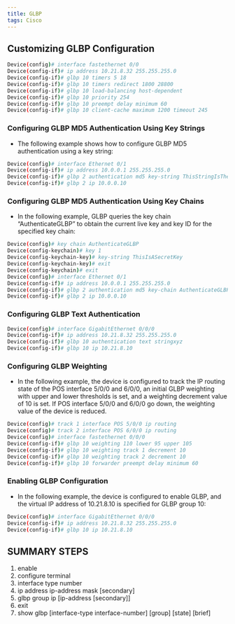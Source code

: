 ```yaml
---
title: GLBP
tags: Cisco
---
```


## Customizing GLBP Configuration

```sh
Device(config)# interface fastethernet 0/0
Device(config-if)# ip address 10.21.8.32 255.255.255.0
Device(config-if)# glbp 10 timers 5 18
Device(config-if)# glbp 10 timers redirect 1800 28800
Device(config-if)# glbp 10 load-balancing host-dependent
Device(config-if)# glbp 10 priority 254
Device(config-if)# glbp 10 preempt delay minimum 60
Device(config-if)# glbp 10 client-cache maximum 1200 timeout 245
```
### Configuring GLBP MD5 Authentication Using Key Strings
- The following example shows how to configure GLBP MD5 authentication using a key string:

```sh
Device(config)# interface Ethernet 0/1
Device(config-if)# ip address 10.0.0.1 255.255.255.0
Device(config-if)# glbp 2 authentication md5 key-string ThisStringIsTheSecretKey
Device(config-if)# glbp 2 ip 10.0.0.10
```

### Configuring GLBP MD5 Authentication Using Key Chains
- In the following example, GLBP queries the key chain “AuthenticateGLBP” to obtain the current live key and key ID for the specified key chain:

```sh
Device(config)# key chain AuthenticateGLBP
Device(config-keychain)# key 1
Device(config-keychain-key)# key-string ThisIsASecretKey
Device(config-keychain-key)# exit
Device(config-keychain)# exit
Device(config)# interface Ethernet 0/1
Device(config-if)# ip address 10.0.0.1 255.255.255.0
Device(config-if)# glbp 2 authentication md5 key-chain AuthenticateGLBP
Device(config-if)# glbp 2 ip 10.0.0.10
```

### Configuring GLBP Text Authentication

```sh
Device(config)# interface GigabitEthernet 0/0/0
Device(config-if)# ip address 10.21.8.32 255.255.255.0
Device(config-if)# glbp 10 authentication text stringxyz
Device(config-if)# glbp 10 ip 10.21.8.10
```

### Configuring GLBP Weighting
- In the following example, the device is configured to track the IP routing state of the POS interface 5/0/0 and 6/0/0, an initial GLBP weighting with upper and lower thresholds is set, and a weighting decrement value of 10 is set. If POS interface 5/0/0 and 6/0/0 go down, the weighting value of the device is reduced.

```sh
Device(config)# track 1 interface POS 5/0/0 ip routing
Device(config)# track 2 interface POS 6/0/0 ip routing
Device(config)# interface fastethernet 0/0/0
Device(config-if)# glbp 10 weighting 110 lower 95 upper 105
Device(config-if)# glbp 10 weighting track 1 decrement 10
Device(config-if)# glbp 10 weighting track 2 decrement 10
Device(config-if)# glbp 10 forwarder preempt delay minimum 60
```

### Enabling GLBP Configuration
- In the following example, the device is configured to enable GLBP, and the virtual IP address of 10.21.8.10 is specified for GLBP group 10:

```sh
Device(config)# interface GigabitEthernet 0/0/0
Device(config-if)# ip address 10.21.8.32 255.255.255.0
Device(config-if)# glbp 10 ip 10.21.8.10
```

## SUMMARY STEPS
1. enable 
2. configure terminal 
3. interface type number 
4. ip address ip-address mask [secondary] 
5. glbp group ip [ip-address [secondary]] 
6. exit 
7. show glbp [interface-type interface-number] [group] [state] [brief] 